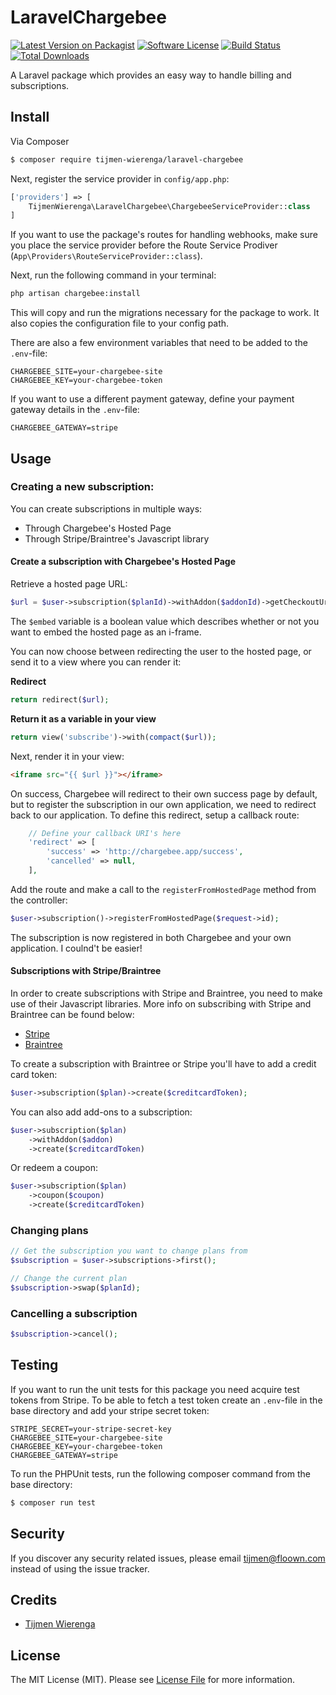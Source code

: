 # LaravelChargebee

[![Latest Version on Packagist][ico-version]][link-packagist]
[![Software License][ico-license]](LICENSE.md)
[![Build Status](https://travis-ci.org/TijmenWierenga/LaravelChargebee.svg?branch=master)](https://travis-ci.org/TijmenWierenga/LaravelChargebee)
[![Total Downloads][ico-downloads]][link-downloads]

A Laravel package which provides an easy way to handle billing and subscriptions.

## Install

Via Composer

``` bash
$ composer require tijmen-wierenga/laravel-chargebee
```

Next, register the service provider in `config/app.php`:

``` php
['providers'] => [
    TijmenWierenga\LaravelChargebee\ChargebeeServiceProvider::class
]
```

If you want to use the package's routes for handling webhooks, make sure you place the service provider before the Route Service Prodiver (`App\Providers\RouteServiceProvider::class`).

Next, run the following command in your terminal:

``` bash
php artisan chargebee:install
```

This will copy and run the migrations necessary for the package to work. It also copies the configuration file to your config path.

There are also a few environment variables that need to be added to the `.env`-file:

```
CHARGEBEE_SITE=your-chargebee-site
CHARGEBEE_KEY=your-chargebee-token
```

If you want to use a different payment gateway, define your payment gateway details in the `.env`-file:

```
CHARGEBEE_GATEWAY=stripe
```

## Usage

### Creating a new subscription:

You can create subscriptions in multiple ways:
* Through Chargebee's Hosted Page
* Through Stripe/Braintree's Javascript library

#### Create a subscription with Chargebee's Hosted Page

Retrieve a hosted page URL:

``` php
$url = $user->subscription($planId)->withAddon($addonId)->getCheckoutUrl($embed);
```

The `$embed` variable is a boolean value which describes whether or not you want to embed the hosted page as an i-frame.

You can now choose between redirecting the user to the hosted page, or send it to a view where you can render it:

**Redirect**
``` php
return redirect($url);
```

**Return it as a variable in your view**
``` php
return view('subscribe')->with(compact($url));
```

Next, render it in your view:
``` html
<iframe src="{{ $url }}"></iframe>
```

On success, Chargebee will redirect to their own success page by default, but to register the subscription in our own application, we need to redirect back to our application. To define this redirect, setup a callback route:

```php
    // Define your callback URI's here
    'redirect' => [
        'success' => 'http://chargebee.app/success',
        'cancelled' => null,
    ],
```

Add the route and make a call to the `registerFromHostedPage` method from the controller:
``` php
$user->subscription()->registerFromHostedPage($request->id);
```

The subscription is now registered in both Chargebee and your own application. I coulnd't be easier!

#### Subscriptions with Stripe/Braintree

In order to create subscriptions with Stripe and Braintree, you need to make use of their Javascript libraries. More info on subscribing with Stripe and Braintree can be found below:
* [Stripe](https://www.chargebee.com/docs/stripe.html)
* [Braintree](https://www.chargebee.com/docs/braintree.html)

To create a subscription with Braintree or Stripe you'll have to add a credit card token:

``` php
$user->subscription($plan)->create($creditcardToken);
```

You can also add add-ons to a subscription:

``` php
$user->subscription($plan)
    ->withAddon($addon)
    ->create($creditcardToken)
```

Or redeem a coupon:

``` php
$user->subscription($plan)
    ->coupon($coupon)
    ->create($creditcardToken)
```

### Changing plans

``` php
// Get the subscription you want to change plans from
$subscription = $user->subscriptions->first();

// Change the current plan
$subscription->swap($planId);
```

### Cancelling a subscription

``` php
$subscription->cancel();
```

## Testing

If you want to run the unit tests for this package you need acquire test tokens from Stripe. To be able to fetch a test token create an `.env`-file in the base directory and add your stripe secret token:

```
STRIPE_SECRET=your-stripe-secret-key
CHARGEBEE_SITE=your-chargebee-site
CHARGEBEE_KEY=your-chargebee-token
CHARGEBEE_GATEWAY=stripe
```

To run the PHPUnit tests, run the following composer command from the base directory:

``` bash
$ composer run test
```

## Security

If you discover any security related issues, please email tijmen@floown.com instead of using the issue tracker.

## Credits

- [Tijmen Wierenga][link-author]

## License

The MIT License (MIT). Please see [License File](LICENSE.md) for more information.

[ico-version]: https://img.shields.io/packagist/v/tijmen-wierenga/laravel-chargebee.svg?style=flat-square
[ico-license]: https://img.shields.io/badge/license-MIT-brightgreen.svg?style=flat-square
[ico-travis]: https://img.shields.io/travis/tijmen-wierenga/laravel-chargebee/master.svg?style=flat-square
[ico-scrutinizer]: https://img.shields.io/scrutinizer/coverage/g/tijmen-wierenga/laravel-chargebee.svg?style=flat-square
[ico-code-quality]: https://img.shields.io/scrutinizer/g/tijmen-wierenga/laravel-chargebee.svg?style=flat-square
[ico-downloads]: https://img.shields.io/packagist/dt/tijmen-wierenga/laravel-chargebee.svg?style=flat-square

[link-packagist]: https://packagist.org/packages/tijmen-wierenga/laravel-chargebee
[link-travis]: https://travis-ci.org/TijmenWierenga/LaravelChargebee
[link-downloads]: https://packagist.org/packages/tijmen-wierenga/laravel-chargebee
[link-author]: https://github.com/TijmenWierenga
[link-contributors]: ../../contributors
